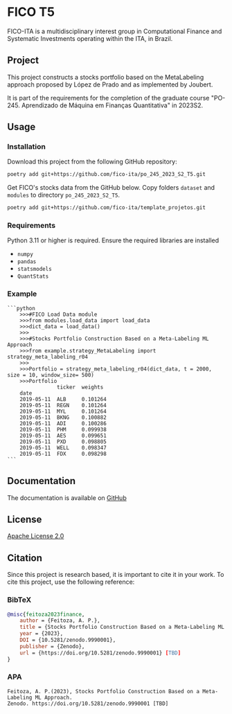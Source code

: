 # FICO T5

FICO-ITA is a multidisciplinary interest group in Computational Finance and Systematic Investments
operating within the ITA, in Brazil. 

## Project

This project constructs a stocks portfolio based on the MetaLabeling approach proposed by López de Prado and as implemented by Joubert.

It is part of the requirements for the completion of the graduate course "PO-245. Aprendizado de Máquina em Finanças
Quantitativa" in 2023S2.

## Usage

### Installation

Download this project from the following GitHub repository:
```bash
poetry add git+https://github.com/fico-ita/po_245_2023_S2_T5.git
```

Get FICO's stocks data from the GitHub below. Copy folders `dataset` and `modules` to
directory `po_245_2023_S2_T5`.
```bash
poetry add git+https://github.com/fico-ita/template_projetos.git
```

### Requirements

Python 3.11 or higher is required. Ensure the required libraries are installed

- `numpy`
- `pandas`
- `statsmodels`
- `QuantStats`

### Example
    ```python
        >>>#FICO Load Data module
        >>>from modules.load_data import load_data
        >>>dict_data = load_data()
        >>>
        >>>#Stocks Portfolio Construction Based on a Meta-Labeling ML Approach
        >>>from example.strategy_MetaLabeling import strategy_meta_labeling_r04
        >>>
        >>>Portfolio = strategy_meta_labeling_r04(dict_data, t = 2000, size = 10, window_size= 500)
        >>>Portfolio
                    ticker  weights        
        date                        
        2019-05-11  ALB     0.101264
        2019-05-11  REGN    0.101264
        2019-05-11  MYL     0.101264
        2019-05-11  BKNG    0.100882
        2019-05-11  ADI     0.100286
        2019-05-11  PHM     0.099938
        2019-05-11  AES     0.099651
        2019-05-11  PXD     0.098805
        2019-05-11  WELL    0.098347
        2019-05-11  FDX     0.098298
    ```


## Documentation

The documentation is available on [GitHub](
https://github.com/fico-ita/po_245_2023_S2_T5/tree/main/docs
)

## License

[Apache License 2.0](LICENSE)

## Citation

Since this project is research based, it is important to cite it in your work.
To cite this project, use the following reference:

### BibTeX
```bibtex
@misc{feitoza2023finance,
    author = {Feitoza, A. P.},
    title = {Stocks Portfolio Construction Based on a Meta-Labeling ML Approach},
    year = {2023},
    DOI = {10.5281/zenodo.9990001},
    publisher = {Zenodo},
    url = {https://doi.org/10.5281/zenodo.9990001} [TBD]
}
```
### APA
```text
Feitoza, A. P.(2023), Stocks Portfolio Construction Based on a Meta-Labeling ML Approach.
Zenodo. https://doi.org/10.5281/zenodo.9990001 [TBD]
```
